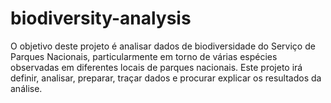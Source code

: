# biodiversity-analysis
O objetivo deste projeto é analisar dados de biodiversidade do Serviço de Parques Nacionais, particularmente em torno de várias espécies observadas em diferentes locais de parques nacionais.  Este projeto irá definir, analisar, preparar, traçar dados e procurar explicar os resultados da análise.
